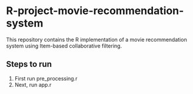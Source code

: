 # R-project-movie-recommendation-system
This repository contains the R implementation of a movie recommendation system using Item-based collaborative filtering.
## Steps to run
1. First run pre_processing.r
2. Next, run app.r
